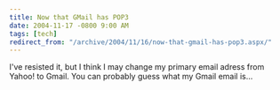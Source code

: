 ```yaml
---
title: Now that GMail has POP3
date: 2004-11-17 -0800 9:00 AM
tags: [tech]
redirect_from: "/archive/2004/11/16/now-that-gmail-has-pop3.aspx/"
---
```


I've resisted it, but I think I may change my primary email adress from
Yahoo! to Gmail. You can probably guess what my Gmail email is...

